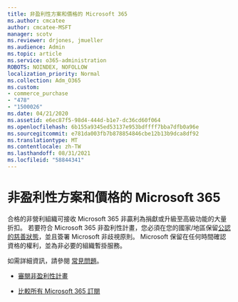 ```yaml
---
title: 非盈利性方案和價格的 Microsoft 365
ms.author: cmcatee
author: cmcatee-MSFT
manager: scotv
ms.reviewer: drjones, jmueller
ms.audience: Admin
ms.topic: article
ms.service: o365-administration
ROBOTS: NOINDEX, NOFOLLOW
localization_priority: Normal
ms.collection: Adm_O365
ms.custom:
- commerce_purchase
- "478"
- "1500026"
ms.date: 04/21/2020
ms.assetid: e6ec87f5-98d4-444d-b1e7-dc36cd60f064
ms.openlocfilehash: 6b155a9345ed53137e953bdffff7bba7dfb0a96e
ms.sourcegitcommit: e781da003fb7b878854846cbe12b13b9dca8df92
ms.translationtype: MT
ms.contentlocale: zh-TW
ms.lasthandoff: 08/31/2021
ms.locfileid: "58844341"
---
```

# <a name="microsoft-365-for-nonprofit-plans-and-pricing"></a>非盈利性方案和價格的 Microsoft 365

合格的非營利組織可接收 Microsoft 365 非贏利為捐獻或升級至高級功能的大量折扣。 若要符合 Microsoft 365 非盈利性計畫，您必須在您的國家/地區保留[公認的慈善狀態](https://go.microsoft.com/fwlink/p/?LinkID=330253)，並且簽署 Microsoft 非歧視原則。 Microsoft 保留在任何時間確認資格的權利，並為非必要的組織暫掛服務。
  
如需詳細資訊，請參閱 [常見問題](https://products.office.com/nonprofit/office-365-nonprofit)。
  
- [審閱非盈利性計畫](https://products.office.com/nonprofit/office-365-nonprofit-plans-and-pricing?tab=1)

- [比較所有 Microsoft 365 訂閱](https://products.office.com/business/compare-more-office-365-for-business-plans)